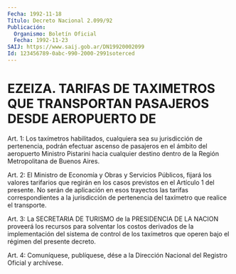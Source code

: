 ```yaml
---
Fecha: 1992-11-18
Título: Decreto Nacional 2.099/92
Publicación:
  Organismo: Boletín Oficial
  Fecha: 1992-11-23
SAIJ: https://www.saij.gob.ar/DN19920002099
Id: 123456789-0abc-990-2000-2991soterced
---
```

# EZEIZA. TARIFAS DE TAXIMETROS QUE TRANSPORTAN PASAJEROS DESDE AEROPUERTO DE

<a id="1"></a>
Art.  1:  Los  taxímetros  habilitados,  cualquiera sea  su jurisdicción  de  pertenencia, podrán efectuar ascenso de pasajeros en  el ámbito del aeropuerto  Ministro  Pistarini  hacia  cualquier destino   dentro  de  la  Región  Metropolitana  de  Buenos  Aires.

<a id="2"></a>
Art.  2: El Ministro de Economía y Obras y Servicios Públicos, fijará los valores  tarifarios  que  regirán en los casos previstos en  el  Artículo 1 del presente. No serán  de  aplicación  en  esos trayectos   las  tarifas  correspondientes  a  la  jurisdicción  de pertenencia del taxímetro que realice el transporte.

<a id="3"></a>
Art. 3: La SECRETARIA DE TURISMO de la PRESIDENCIA DE LA NACION proveerá  los  recursos  para  solventar los costos derivados de la implementación del sistema de control  de los taxímetros que operen bajo el régimen del presente decreto.

<a id="4"></a>
Art.  4: Comuníquese, publíquese, dése a la Dirección Nacional del Registro Oficial y archívese.